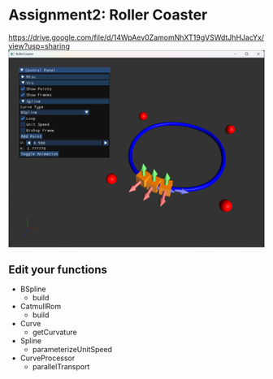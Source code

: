 # Assignment2: Roller Coaster
https://drive.google.com/file/d/14WpAev0ZamomNhXT19gVSWdtJhHJacYx/view?usp=sharing
![image info](images/image1.png)

## Edit your functions
- BSpline
	- build
- CatmullRom
	- build
- Curve
	- getCurvature
- Spline
	- parameterizeUnitSpeed
- CurveProcessor	
	- parallelTransport